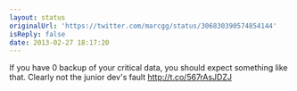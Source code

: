 ```yaml
---
layout: status
originalUrl: 'https://twitter.com/marcgg/status/306830390574854144'
isReply: false
date: 2013-02-27 18:17:20
---
```


If you have 0 backup of your critical data, you should expect something like that. Clearly not the junior dev's fault http://t.co/567rAsJDZJ

